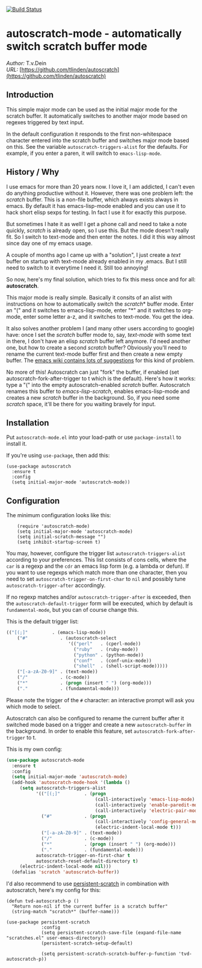 [![Build Status](https://travis-ci.org/TLINDEN/autoscratch.svg?branch=master)](https://travis-ci.org/TLINDEN/autoscratch)

# autoscratch-mode - automatically switch scratch buffer mode

*Author:* T.v.Dein <tlinden AT cpan DOT org><br>
*URL:* [https://github.com/tlinden/autoscratch](https://github.com/tlinden/autoscratch)<br>

## Introduction

This simple  major mode can be  used as the initial  major mode for
the scratch buffer. It automatically switches to another major mode
based on regexes triggered by text input.

In   the   default  configuration   it   responds   to  the   first
non-whitespace  character  entered  into  the  scratch  buffer  and
switches   major   mode   based   on  this.    See   the   variable
`autoscratch-triggers-alist` for the defaults.  For example, if you
enter a paren, it will switch to `emacs-lisp-mode`.

## History / Why

I use emacs  for more than 20 years  now. I love it, I  am addicted, I
can't even do  anything productive without it. However,  there was one
problem left: the  *scratch* buffer. This is a  non-file buffer, which
always  exists always  in  emacs. By  default  it has  emacs-lisp-mode
enabled and you can  use it to hack short elisp  sexps for testing. In
fact I use it for exactly this purpose.

But sometimes I hate it as well! I get a phone call and need to take a
note quickly, *scratch*  is already open, so I use  this. But the mode
doesn't  really fit.  So  I switch  to text-mode  and  then enter  the
notes. I did it this way almost since day one of my emacs usage.

A couple of  months ago I came  up with a "solution", I  just create a
*text*  buffer  on  startup  with  text-mode  already  enabled  in  my
.emacs. But I  still need to switch  to it everytime I  need it. Still
too annoying!

So now,  here's my final solution,  which tries to fix  this mess once
and for all: **autoscratch**.

This major  mode is really  simple. Basically  it consits of  an alist
with instructions on how to  automatically switch the *scratch** buffer
mode. Enter an  "(" and it switches to emacs-lisp-mode,  enter "*" and
it switches  to org-mode, enter  some letter  a-z, and it  switches to
text-mode. You get the idea.

It also  solves another problem I  (and many other users  according to
google)  have:  once  I  set   the  *scratch*  buffer  mode  to,  say,
*text-mode* with some  text in there, I don't have  an elisp *scratch*
buffer left anymore. I'd need another  one, but how to create a second
*scratch*  buffer?  Obviously  you'll   need  to  rename  the  current
text-mode buffer first  and then create a new empty  buffer. The [emacs
wiki contains lots of suggestions](https://www.emacswiki.org/emacs/RecreateScratchBuffer)
for this kind of problem.

No more  of this! Autoscratch can  just "fork" the buffer,  if enabled
(set autoscratch-fork-after-trigger to t which is the default). Here's
how it works: type a  "(" into the empty autoscratch-enabled *scratch*
buffer.  Autoscratch  renames  this  buffer  to  *emacs-lisp-scratch*,
enables  emacs-lisp-mode and  creates a  new *scratch*  buffer in  the
background. So, if  you need some *scratch* space, it'll  be there for
you waiting bravely for input.

## Installation

Put `autoscratch-mode.el` into your load-path or use `package-install`
to install it.

If you're using `use-package`, then add this:
```elisp
(use-package autoscratch
  :ensure t
  :config
  (setq initial-major-mode 'autoscratch-mode))
```

## Configuration

The minimum configuration looks like this:

        (require 'autoscratch-mode)
        (setq initial-major-mode 'autoscratch-mode)
        (setq initial-scratch-message "")
        (setq inhibit-startup-screen t)

You     may,     however,     configure    the     trigger     list
`autoscratch-triggers-alist` according  to your  preferences.  This
list consists  of cons cells, where  the `car` is a  regexp and the
`cdr` an emacs lisp form (e.g. a  lambda or defun).  If you want to
use regexps which  match more than one character, then  you need to
set `autoscratch-trigger-on-first-char`  to `nil` and  possibly tune
`autoscratch-trigger-after` accordingly.

If   no  regexp   matches  and/or   `autoscratch-trigger-after`  is
exceeded,  then  the  `autoscratch-default-trigger`  form  will  be
executed, which  by default is  `fundamental-mode`, but you  can of
course change this.

This is the default trigger list:

```lisp
(("[(;]"         . (emacs-lisp-mode))
    ("#"            . (autoscratch-select
                       '(("perl"   . (cperl-mode))
                         ("ruby"   . (ruby-mode))
                         ("python" . (python-mode))
                         ("conf"   . (conf-unix-mode))
                         ("shell"  . (shell-script-mode)))))
    ("[-a-zA-Z0-9]" . (text-mode))
    ("/"            . (c-mode))
    ("*"            . (progn (insert " ") (org-mode)))
    ("."            . (fundamental-mode)))
```

Please note  the trigger of  the `#` character: an  interactive prompt
will ask you which mode to select.

Autoscratch can  also be  configured to  rename the  current buffer
after  it  switched mode  based  on  a  trigger  and create  a  new
`autoscratch-buffer`  in the  background. In  order to  enable this
feature, set `autoscratch-fork-after-trigger` to t.

This is my own config:
```lisp
(use-package autoscratch-mode
  :ensure t
  :config
  (setq initial-major-mode 'autoscratch-mode)
  (add-hook 'autoscratch-mode-hook '(lambda ()
     (setq autoscratch-triggers-alist
           '(("[(;]"         . (progn
                                 (call-interactively 'emacs-lisp-mode)
                                 (call-interactively 'enable-paredit-mode)
                                 (call-interactively 'electric-pair-mode)))
             ("#"            . (progn
                                 (call-interactively 'config-general-mode)
                                 (electric-indent-local-mode t)))
             ("[-a-zA-Z0-9]" . (text-mode))
             ("/"            . (c-mode))
             ("*"            . (progn (insert " ") (org-mode)))
             ("."            . (fundamental-mode)))
           autoscratch-trigger-on-first-char t
           autoscratch-reset-default-directory t)
     (electric-indent-local-mode nil)))
  (defalias 'scratch 'autoscratch-buffer))
```

I'd also recommend to use [persistent-scratch](https://github.com/Fanael/persistent-scratch)
in combination with autoscratch, here's my config for this:

```listp
(defun tvd-autoscratch-p ()
  "Return non-nil if the current buffer is a scratch buffer"
  (string-match "scratch*" (buffer-name)))

(use-package persistent-scratch
             :config
             (setq persistent-scratch-save-file (expand-file-name "scratches.el" user-emacs-directory))
             (persistent-scratch-setup-default)

             (setq persistent-scratch-scratch-buffer-p-function 'tvd-autoscratch-p))
```


